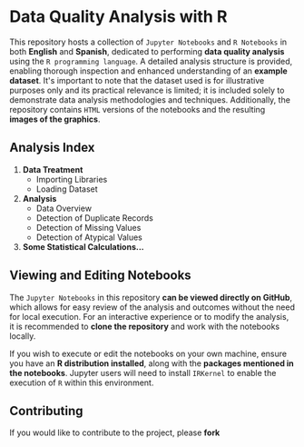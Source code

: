 # Data Quality Analysis with R

This repository hosts a collection of `Jupyter Notebooks` and `R Notebooks` in both **English** and **Spanish**, dedicated to performing **data quality analysis** using the `R programming language`. A detailed analysis structure is provided, enabling thorough inspection and enhanced understanding of an **example dataset**. It's important to note that the dataset used is for illustrative purposes only and its practical relevance is limited; it is included solely to demonstrate data analysis methodologies and techniques. Additionally, the repository contains `HTML` versions of the notebooks and the resulting **images of the graphics**.

## Analysis Index

1. **Data Treatment**
   - Importing Libraries
   - Loading Dataset
2. **Analysis**
   - Data Overview
   - Detection of Duplicate Records
   - Detection of Missing Values
   - Detection of Atypical Values
3. **Some Statistical Calculations...**

## Viewing and Editing Notebooks

The `Jupyter Notebooks` in this repository **can be viewed directly on GitHub**, which allows for easy review of the analysis and outcomes without the need for local execution. For an interactive experience or to modify the analysis, it is recommended to **clone the repository** and work with the notebooks locally.

If you wish to execute or edit the notebooks on your own machine, ensure you have an **R distribution installed**, along with the **packages mentioned in the notebooks**. Jupyter users will need to install `IRKernel` to enable the execution of `R` within this environment.

## Contributing

If you would like to contribute to the project, please **fork** 
